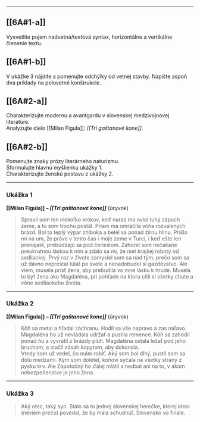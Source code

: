 
---

## [[6A#1-a]]  
Vysvetlite pojem nadvetná/textová syntax, horizontálne a vertikálne členenie textu.

## [[6A#1-b]]  
V ukážke 3 nájdite a pomenujte odchýlky od vetnej stavby. Napíšte aspoň dva príklady na polovetné konštrukcie.

## [[6A#2-a]]  
Charakterizujte modernu a avantgardu v slovenskej medzivojnovej literatúre.  
Analyzujte dielo [[Milan Figula]]: *[[Tri gaštanové kone]]*.

## [[6A#2-b]]  
Pomenujte znaky prózy literárneho naturizmu.  
Sformulujte hlavnú myšlienku ukážky 1.  
Charakterizujte ženskú postavu z ukážky 2.

---

### Ukážka 1  
**[[Milan Figula]] – *[[Tri gaštanové kone]]*** (úryvok)

> Spravil som len niekoľko krokov, keď naraz ma ovial tuhý zápach zeme, a tu som trochu postál. Priam ma omráčila vôňa rozvalených brázd. Bol to teplý výpar zhlboka a belel sa ponad žírnu hlinu. Prišlo mi na um, že práve v tento čas i moje zeme v Turci, i keď ešte len prenajaté, prebúdzajú sa pod čerieslom. Zahorel som nečakane preukrutnou láskou k nim a zdalo sa mi, že niet krajšej roboty od sedliackej. Prvý raz v živote zamyslel som sa nad tým, prečo som sa už dávno neprestal túlať po svete a nenadobudol si gazdovstvo. Ale viem, musela prísť žena, aby prebudila vo mne lásku k hrude. Musela to byť žena ako Magdaléna, pri pohľade na ktorú cítil si všetky chute a vône sedliackeho života.

---

### Ukážka 2  
**[[Milan Figula]] – *[[Tri gaštanové kone]]*** (úryvok)

> Kôň sa metal a hľadal záchranu. Hodil sa vše napravo a zas naľavo. Magdaléna ho už nevládala udržať a pustila remence. Kôň sa zahodil ponad ňu a vyvrátil z brázdy pluh. Magdaléna ostala ležať pod jeho bruchom, a stačil zásah kopytom, aby dokonala.  
> Vtedy som už vedel, čo mám robiť. Aký som bol dlhý, pustil som sa dolu medzami. Kým som doletel, koňovi syčala na všetky strany z pysku krv. Ale Zápotočný ho ďalej mlátil a nedbal ani na to, v akom nebezpečenstve je jeho žena.

---

### Ukážka 3  

> Aký otec, taký syn. Stalo sa to jednej slovenskej herečke, ktorej ktosi (neviem prečo) povedal, že by mala schudnúť. Slovensko vo finále.
